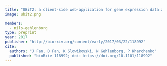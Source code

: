 ```yaml
---
title: "UBiT2: a client-side web-application for gene expression data analysis"
image: ubit2.png

members:
  - nils-gehlenborg
type: preprint
year: 2017
publisher: "http://biorxiv.org/content/early/2017/03/22/118992"
cite:
  authors: "J Fan, D Fan, K Slowikowski, N Gehlenborg, P Kharchenko"
  published: "bioRxiv 118992; doi: https://doi.org/10.1101/118992"
---
```

